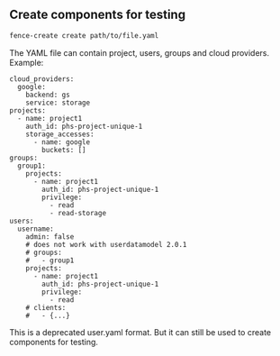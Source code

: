 ## Create components for testing

```bash
fence-create create path/to/file.yaml
```

The YAML file can contain project, users, groups and cloud providers. Example:
```
cloud_providers:
  google:
    backend: gs
    service: storage
projects:
  - name: project1
    auth_id: phs-project-unique-1
    storage_accesses:
      - name: google
        buckets: []
groups:
  group1:
    projects:
      - name: project1
        auth_id: phs-project-unique-1
        privilege:
          - read
          - read-storage
users:
  username:
    admin: false
    # does not work with userdatamodel 2.0.1
    # groups:
    #   - group1
    projects:
      - name: project1
        auth_id: phs-project-unique-1
        privilege:
          - read
    # clients:
    #   - {...}
```
This is a deprecated user.yaml format. But it can still be used to create components for testing.
